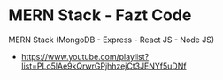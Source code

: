 # MERN Stack - Fazt Code

MERN Stack (MongoDB - Express - React JS - Node JS)

- https://www.youtube.com/playlist?list=PLo5lAe9kQrwrGPjhhzejCt3JENYf5uDNf

